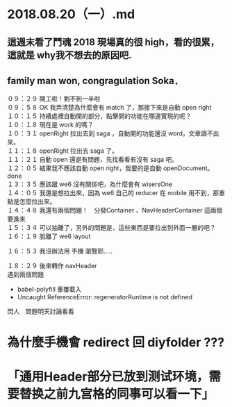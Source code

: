 # 2018.08.20（一）.md

## 這週末看了鬥魂 2018 現場真的很 high，看的很累，這就是 why我不想去的原因吧.
## family man won, congragulation Soka．

０９：２９ 開工啦！剩不到一半啦  
０９：５８ OK 我弄清楚為什麼會有 match 了，那接下來是自動 open right  
１０：１５ 持續處裡自動開的部分，點擊開的功能在哪邊實現的呢？  
１０：１８ 現在是 work 的嗎？  
１０：３１ openRight 拉出去到 saga ，自動開的功能還沒 word，文章讀不出來。  
１１：１８ openRight 拉出去 saga 了。  
１１：２１ 自動 open 還是有問題，先找看看有沒有 saga 吧。  
１２：０５ 結果我不應該自動 open right，我要的是自動 openDocument。 done  
１３：３５ 應該跟 we6 沒有關係吧，為什麼會有 wisersOne  
１４：０５ 我還是想拉出來，因為 we6 自己的 reducer 在 mobile 用不到，那重點是怎麼拉出來。  
１４：４８ 我還有兩個問題！　分發Container 、NavHeaderContainer 這兩個要進來  
１５：３４ 可以抽離了，另外的問題是，這些東西是要拉出到外面一層的吧？  
１６：１９ 脫離了 we6 layout  

１６：５３ 我沒辦法用 手機 瀏覽耶.....  

１８：２９ 後來轉作 navHeader  
遇到兩個問題  
 - babel-polyfill 重覆載入
 - Uncaught ReferenceError: regeneratorRuntime is not defined

閃人　問題明天討論看看  

# 為什麼手機會 redirect 回 diyfolder ???
# 「通用Header部分已放到测试环境，需要替换之前九宫格的同事可以看一下」
